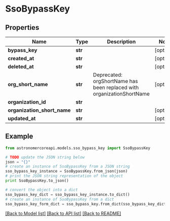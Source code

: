 # SsoBypassKey


## Properties
Name | Type | Description | Notes
------------ | ------------- | ------------- | -------------
**bypass_key** | **str** |  | [optional] 
**created_at** | **str** |  | [optional] 
**deleted_at** | **str** |  | [optional] 
**org_short_name** | **str** | Deprecated: orgShortName has been replaced with organizationShortName | [optional] 
**organization_id** | **str** |  | 
**organization_short_name** | **str** |  | [optional] 
**updated_at** | **str** |  | [optional] 

## Example

```python
from astronomercoreapi.models.sso_bypass_key import SsoBypassKey

# TODO update the JSON string below
json = "{}"
# create an instance of SsoBypassKey from a JSON string
sso_bypass_key_instance = SsoBypassKey.from_json(json)
# print the JSON string representation of the object
print SsoBypassKey.to_json()

# convert the object into a dict
sso_bypass_key_dict = sso_bypass_key_instance.to_dict()
# create an instance of SsoBypassKey from a dict
sso_bypass_key_form_dict = sso_bypass_key.from_dict(sso_bypass_key_dict)
```
[[Back to Model list]](../README.md#documentation-for-models) [[Back to API list]](../README.md#documentation-for-api-endpoints) [[Back to README]](../README.md)


